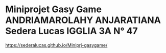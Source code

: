 # Miniprojet Gasy Game ANDRIAMAROLAHY ANJARATIANA Sedera Lucas IGGLIA 3A N° 47
https://sederalucas.github.io/Miniprj-gasygame/
